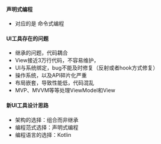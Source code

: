 
#### 声明式编程
- 对应的是 命令式编程

#### UI工具存在的问题
- 继承的问题，代码耦合
- View接近3万行代码，不容易维护，
- UI与系统绑定，bug不能及时修复（反射或者hook方式修复）
- 操作系统，以及API碎片化严重
- 布局嵌套，导致性能低，代码混乱
- MVP、MVVM等等处理ViewModel和View

#### 新UI工具设计思路

- 架构的选择：组合而非继承
- 编程范式选择：声明式编程
- 编程语言的选择：Kotlin

